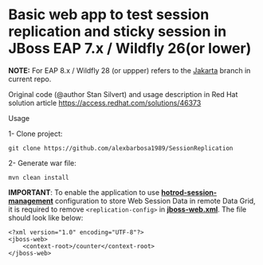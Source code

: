 # Basic web app to test session replication and sticky session in JBoss EAP 7.x / Wildfly 26(or lower)

**NOTE:** For EAP 8.x / Wildfly 28 (or uppper) refers to the [Jakarta](https://github.com/alexbarbosa1989/SessionReplication/tree/Jakarta) branch in current repo.

Original code (@author  Stan Silvert) and usage description in Red Hat solution article https://access.redhat.com/solutions/46373

Usage

1- Clone project:
~~~
git clone https://github.com/alexbarbosa1989/SessionReplication
~~~
2- Generate war file:
~~~
mvn clean install
~~~


**IMPORTANT**: To enable the application to use **[hotrod-session-management](https://access.redhat.com/documentation/en-us/red_hat_jboss_enterprise_application_platform/7.4/html-single/development_guide/index#session-managenemt-via-hotrod)** configuration to store Web Session Data in remote Data Grid, it is required to remove `<replication-config>` in **[jboss-web.xml](https://github.com/alexbarbosa1989/SessionReplication/blob/main/src/main/webapp/WEB-INF/jboss-web.xml)**. The file should look like below:
~~~
<?xml version="1.0" encoding="UTF-8"?>
<jboss-web>
    <context-root>/counter</context-root>
</jboss-web>
~~~
